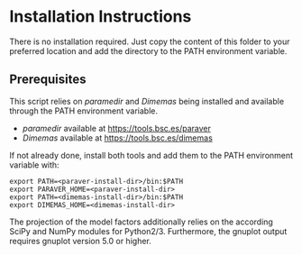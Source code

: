 # Installation Instructions

There is no installation required. Just copy the content of this folder to your
preferred location and add the directory to the PATH environment variable.

## Prerequisites

This script relies on *paramedir* and *Dimemas* being installed and available
through the PATH environment variable.

* *paramedir* available at https://tools.bsc.es/paraver
* *Dimemas* available at https://tools.bsc.es/dimemas

If not already done, install both tools and add them to the PATH environment
variable with:

```
export PATH=<paraver-install-dir>/bin:$PATH
export PARAVER_HOME=<paraver-install-dir>
export PATH=<dimemas-install-dir>/bin:$PATH
export DIMEMAS_HOME=<dimemas-install-dir>

```

The projection of the model factors additionally relies on the according SciPy
and NumPy modules for Python2/3. Furthermore, the gnuplot output requires
gnuplot version 5.0 or higher.
